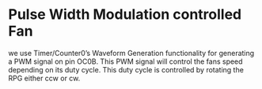 # Pulse Width Modulation controlled Fan
we use Timer/Counter0’s Waveform Generation functionality for generating a PWM signal on pin OC0B. This PWM signal will control the fans speed depending on its duty cycle. This duty cycle is controlled by rotating the RPG either ccw or cw.
#
